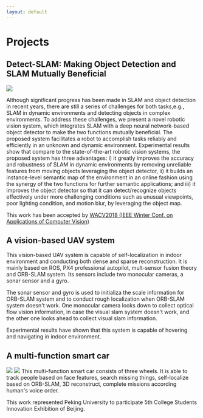 ```yaml
---
layout: default
---
```

# [](#header-1)Projects

## [](#header-2)Detect-SLAM: Making Object Detection and SLAM Mutually Beneficial

![]({{site.baseurl}}/assets/images/Detect_SLAM_framework.png)

Although significant progress has been made in SLAM and object detection in recent years, there are still a series of challenges for both tasks,e.g., SLAM in dynamic environments and detecting objects in complex environments. To address these challenges, we present a novel robotic vision system, which integrates SLAM with a deep neural network-based object detector to make the two functions mutually beneficial. The proposed system facilitates a robot to accomplish tasks reliably and efficiently in an unknown and dynamic environment. Experimental results show that compare to the state-of-the-art robotic vision systems, the proposed system has three advantages: i) it greatly improves the accuracy and robustness of SLAM in dynamic environments by removing unreliable features from moving objects leveraging the object detector, ii) it builds an instance-level semantic map of the environment in an online fashion using the synergy of the two functions for further semantic applications; and iii) it improves the object detector so that it can detect/recognize objects effectively under more challenging conditions such as unusual viewpoints, poor lighting condition, and motion blur, by leveraging the object map.

This work has been accepted by [WACV2018 (IEEE Winter Conf. on Applications of Computer Vision)](http://wacv18.uccs.us/)

## [](#header-2)A vision-based UAV system
This vision-based UAV system is capable of self-localization in indoor environment and conducting both dense and sparse reconstruction. It is mainly based on ROS, PX4 professional autopilot, mult-sensor fusion theory and ORB-SLAM system. Its sensors include two monocular cameras, a sonar sensor and a gyro.

The sonar sensor and gyro is used to initializa the scale information for ORB-SLAM system and to conduct rough localization when ORB-SLAM system doesn't work. One monocular camera looks down to collect optical flow vision information, in case the visual slam system doesn't work, and the other one looks ahead to collect visual slam information.

Experimental results have shown that this system is capable of hovering and navigating in indoor environment.



## [](#header-2)A multi-function smart car
![]({{site.baseurl}}/assets/images/Smart_car.png)
![]({{site.baseurl}}/assets/images/Reconstruction.png)
This multi-function smart car consists of three wheels. It is able to track people based on face features, search missing things, self-localize based on ORB-SLAM, 3D reconstruct, complete missions according human's voice order. 

This work represented Peking University to participate 5th College Students Innovation Exhibition of Beijing.
